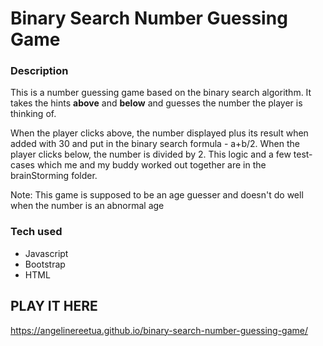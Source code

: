 # Binary Search Number Guessing Game

### Description
This is a number guessing game based on the binary search algorithm. It takes the hints **above** and **below** and guesses the number the player is thinking of. 

When the player clicks above, the number displayed plus its result when added with 30 and put in the binary search formula - a+b/2. When the player clicks below, the number is divided by 2. This logic and a few test-cases which me and my buddy worked out together are in the brainStorming folder.

Note: This game is supposed to be an age guesser and doesn't do well when the number is an abnormal age

### Tech used
- Javascript
- Bootstrap
- HTML

## PLAY IT HERE
https://angelinereetua.github.io/binary-search-number-guessing-game/
